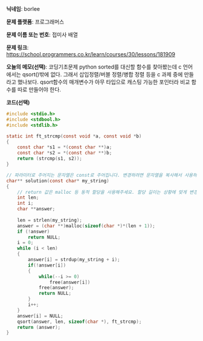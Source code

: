 **닉네임**: borlee

**문제 플랫폼**: 프로그래머스

**문제 이름 또는 번호**: 접미사 배열

**문제 링크**: https://school.programmers.co.kr/learn/courses/30/lessons/181909

**오늘의 메모(선택)**: 
코딩기초문제
python sorted를 대신할 함수를 찾아봤는데 c 언어에서는 qsort()밖에 없다.
그래서 삽입정렬/버블 정렬/병합 정렬 등을 c 과제 중에 만들라고 했나보다.
qsort함수의 매개변수가 아무 타입으로 캐스팅 가능한 포인터라 비교 함수를 따로 만들어야 한다.


**코드(선택)**

```c
#include <stdio.h>
#include <stdbool.h>
#include <stdlib.h>

static int ft_strcmp(const void *a, const void *b)
{
    const char *s1 = *(const char **)a;
    const char *s2 = *(const char **)b;
    return (strcmp(s1, s2));
}

// 파라미터로 주어지는 문자열은 const로 주어집니다. 변경하려면 문자열을 복사해서 사용하세요.
char** solution(const char* my_string) 
{
    // return 값은 malloc 등 동적 할당을 사용해주세요. 할당 길이는 상황에 맞게 변경해주세요.
    int len;
    int i;
    char **answer;
    
    len = strlen(my_string);
    answer = (char **)malloc(sizeof(char *)*(len + 1));
    if (!answer)
        return NULL;
    i = 0;
    while (i < len)
    {
        answer[i] = strdup(my_string + i);
        if(!answer[i])
        {
            while(--i >= 0)
                free(answer[i])
            free(answer);
            return NULL;
        }
        i++;
    }
    answer[i] = NULL;
    qsort(answer, len, sizeof(char *), ft_strcmp);
    return (answer);
}
```
